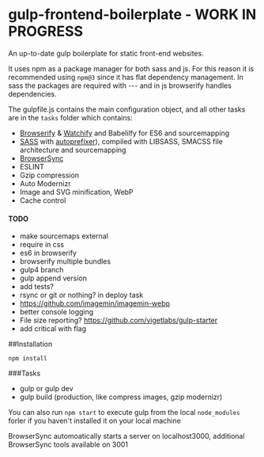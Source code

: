 # gulp-frontend-boilerplate - WORK IN PROGRESS
An up-to-date gulp boilerplate for static front-end websites.

It uses npm as a package manager for both sass and js. For this reason it is recommended using `npm@3` since it has flat dependency management.
In sass the packages are required with --- and in js browserify handles dependencies.

The  gulpfile.js contains the main configuration object, and all other tasks are in the `tasks` folder which contains:

- [Browserify](http://browserify.org/) & [Watchify](https://github.com/substack/watchify) and Babelilfy for ES6 and sourcemapping
- [SASS](http://sass-lang.com/) with [autoprefixer](https://github.com/sindresorhus/gulp-autoprefixer)), compiled with LIBSASS, SMACSS file architecture and sourcemapping
- [BrowserSync](http://browsersync.io)
- ESLINT
- Gzip compression
- Auto Modernizr
- Image and SVG minification, WebP
- Cache control



#### TODO
- make sourcemaps external
- require in css
- es6 in browserify
- browserify multiple bundles
- gulp4 branch
- gulp append version
- add tests?
- rsync or git or nothing? in deploy task
- https://github.com/imagemin/imagemin-webp
- better console logging
- File size reporting? https://github.com/vigetlabs/gulp-starter
- add critical with flag


##Installation
```
npm install
```

###Tasks
- gulp or gulp dev
- gulp build (production, like compress images, gzip modernizr)

You can also run `npm start` to execute gulp from the local `node_modules` forler if you haven't installed it on your local machine

BrowserSync automoatically starts a server on localhost3000, additional BrowserSync tools available on 3001
